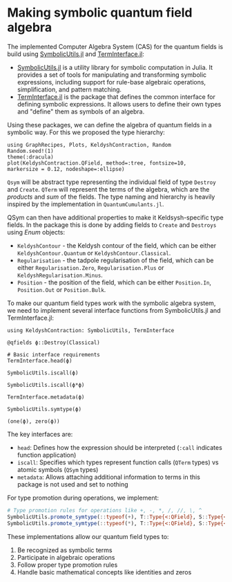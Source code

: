 # Making symbolic quantum field algebra

The implemented Computer Algebra System (CAS) for the quantum fields is build using [SymbolicUtils.jl](https://github.com/JuliaSymbolics/SymbolicUtils.jl) and [TermInterface.jl](https://github.com/JuliaSymbolics/TermInterface.jl/):

- [SymbolicUtils.jl](https://github.com/JuliaSymbolics/SymbolicUtils.jl) is a utility library for symbolic computation in Julia. It provides a set of tools for manipulating and transforming symbolic expressions, including support for rule-base algebraic operations, simplification, and pattern matching.
- [TermInterface.jl](https://github.com/JuliaSymbolics/TermInterface.jl/) is the package that defines the common interface for defining symbolic expressions. It allows users to define their own types and "define" them as symbols of an algebra.

Using these packages, we can define the algebra of quantum fields in a symbolic way. For this we proposed the type hierarchy:

```@example interface
using GraphRecipes, Plots, KeldyshContraction, Random
Random.seed!(1)
theme(:dracula)
plot(KeldyshContraction.QField, method=:tree, fontsize=10,
markersize = 0.12, nodeshape=:ellipse)
```

`Qsym` will be abstract type representing the individual field of type `Destroy` and `Create`. `QTerm` will represent the terms of the algebra, which are the *products* and *sum* of the fields. The type naming and hierarchy is heavily inspired by the implementation in `QuantumCumulants.jl`.

QSym can then have additional properties to make it Keldsysh-specific type fields. In the package this is done by adding fields to `Create` and `Destroys` using *Enum* objects:

- `KeldyshContour` - the Keldysh contour of the field, which can be either `KeldyshContour.Quantum` or `KeldyshContour.Classical`.
- `Regularisation` - the tadpole regularisation of the field, which can be either `Regularisation.Zero`, `Regularisation.Plus` or `KeldyshRegularisation.Minus`.
- `Position` - the position of the field, which can be either `Position.In`, `Position.Out` or `Position.Bulk`.

To make our quantum field types work with the symbolic algebra system, we need to implement several interface functions from SymbolicUtils.jl and TermInterface.jl:

```@example interface
using KeldyshContraction: SymbolicUtils, TermInterface

@qfields ϕ::Destroy(Classical)

# Basic interface requirements
TermInterface.head(ϕ)
```

```@example interface
SymbolicUtils.iscall(ϕ)
```

```@example interface
SymbolicUtils.iscall(ϕ*ϕ)
```

```@example interface
TermInterface.metadata(ϕ)
```

```@example interface
SymbolicUtils.symtype(ϕ) 
```

```@example interface
(one(ϕ), zero(ϕ))
```

The key interfaces are:

- `head`: Defines how the expression should be interpreted (`:call` indicates function application)
- `iscall`: Specifies which types represent function calls (`QTerm` types) vs atomic symbols (`QSym` types)
- `metadata`: Allows attaching additional information to terms in this package is not used and set to nothing

For type promotion during operations, we implement:

```julia
# Type promotion rules for operations like +, -, *, /, //, \, ^
SymbolicUtils.promote_symtype(::typeof(+), T::Type{<:QField}, S::Type{<:QField}) = promote_type(T, S)
SymbolicUtils.promote_symtype(::typeof(*), T::Type{<:QField}, S::Type{<:Number}) = T
```

These implementations allow our quantum field types to:

1. Be recognized as symbolic terms
2. Participate in algebraic operations
3. Follow proper type promotion rules
4. Handle basic mathematical concepts like identities and zeros